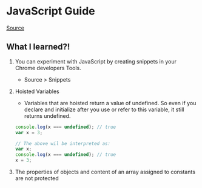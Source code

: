# JavaScript Guide

[Source](https://developer.mozilla.org/en-US/docs/Web/JavaScript/Guide/Introduction)
## What I learned?!

1. You can experiment with JavaScript by creating snippets in your Chrome developers Tools.

   * Source > Snippets

2. Hoisted Variables

   * Variables that are hoisted return a value of undefined. So even if you declare and initialize after you use or refer to this variable, it still returns undefined.
   ```javascript
   console.log(x === undefined); // true
   var x = 3;
   
   // The above wil be interpreted as:
   var x;
   console.log(x === undefined); // true
   x = 3;
   ```

3. The properties of objects and content of an array assigned to constants are not protected
